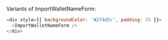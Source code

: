 Variants of ImportWalletNameForm:

```js
<div style={{ backgroundColor: '#2f4d5c', padding: 25 }}>
  <ImportWalletNameForm />
</div>
```

